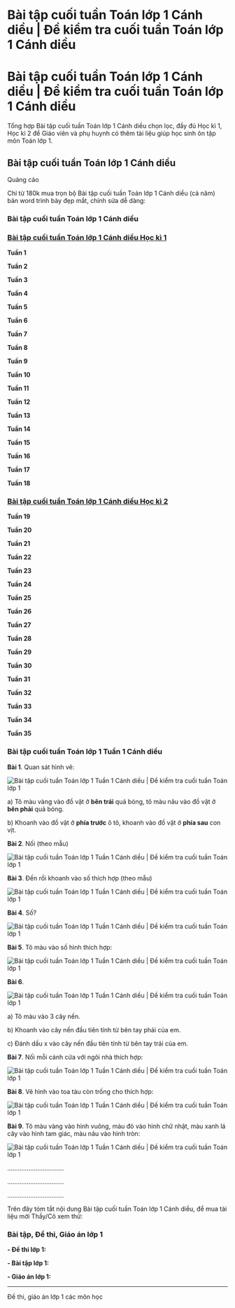 # Bài tập cuối tuần Toán lớp 1 Cánh diều | Đề kiểm tra cuối tuần Toán lớp 1 Cánh diều

# Bài tập cuối tuần Toán lớp 1 Cánh diều | Đề kiểm tra cuối tuần Toán lớp 1 Cánh diều

Tổng hợp Bài tập cuối tuần Toán lớp 1 Cánh diều chọn lọc, đầy đủ Học kì 1, Học kì 2 để Giáo viên và phụ huynh có thêm tài liệu giúp học sinh ôn tập môn Toán lớp 1.

## Bài tập cuối tuần Toán lớp 1 Cánh diều

Quảng cáo

Chỉ từ 180k mua trọn bộ Bài tập cuối tuần Toán lớp 1 Cánh diều (cả năm) bản word trình bày đẹp mắt, chỉnh sửa dễ dàng:

### Bài tập cuối tuần Toán lớp 1 Cánh diều

### [**Bài tập cuối tuần Toán lớp 1 Cánh diều Học kì 1**](https://www.vietjack.com/bai-tap-cuoi-tuan-lop-1/bai-tap-cuoi-tuan-toan-lop-1-hoc-ki-1-cd.jsp)

**Tuần 1**

**Tuần 2**

**Tuần 3**

**Tuần 4**

**Tuần 5**

**Tuần 6**

**Tuần 7**

**Tuần 8**

**Tuần 9**

**Tuần 10**

**Tuần 11**

**Tuần 12**

**Tuần 13**

**Tuần 14**

**Tuần 15**

**Tuần 16**

**Tuần 17**

**Tuần 18**

### [**Bài tập cuối tuần Toán lớp 1 Cánh diều Học kì 2**](https://www.vietjack.com/bai-tap-cuoi-tuan-lop-1/bai-tap-cuoi-tuan-toan-lop-1-hoc-ki-2-cd.jsp)

**Tuần 19**

**Tuần 20**

**Tuần 21**

**Tuần 22**

**Tuần 23**

**Tuần 24**

**Tuần 25**

**Tuần 26**

**Tuần 27**

**Tuần 28**

**Tuần 29**

**Tuần 30**

**Tuần 31**

**Tuần 32**

**Tuần 33**

**Tuần 34**

**Tuần 35**

### Bài tập cuối tuần Toán lớp 1 Tuần 1 Cánh diều

**Bài 1**. Quan sát hình vẽ:

![Bài tập cuối tuần Toán lớp 1 Tuần 1 Cánh diều | Đề kiểm tra cuối tuần Toán lớp 1](https://www.vietjack.com/bai-tap-cuoi-tuan-lop-1/images/athay-bai-tap-cuoi-tuan-toan-lop-1-tuan-1-cd-208142.PNG)

a) Tô màu vàng vào đồ vật ở **bên trái** quả bóng, tô màu nâu vào đồ vật ở **bên phải** quả bóng.

b) Khoanh vào đồ vật ở **phía trước** ô tô, khoanh vào đồ vật ở **phía sau** con vịt.

**Bài 2**. Nối (theo mẫu)

![Bài tập cuối tuần Toán lớp 1 Tuần 1 Cánh diều | Đề kiểm tra cuối tuần Toán lớp 1](https://www.vietjack.com/bai-tap-cuoi-tuan-lop-1/images/bai-tap-cuoi-tuan-toan-lop-1-tuan-1-cd-2.PNG)

**Bài 3**. Đến rồi khoanh vào số thích hợp (theo mẫu)

![Bài tập cuối tuần Toán lớp 1 Tuần 1 Cánh diều | Đề kiểm tra cuối tuần Toán lớp 1](https://www.vietjack.com/bai-tap-cuoi-tuan-lop-1/images/bai-tap-cuoi-tuan-toan-lop-1-tuan-1-cd-3.PNG)

**Bài 4**. Số?

![Bài tập cuối tuần Toán lớp 1 Tuần 1 Cánh diều | Đề kiểm tra cuối tuần Toán lớp 1](https://www.vietjack.com/bai-tap-cuoi-tuan-lop-1/images/bai-tap-cuoi-tuan-toan-lop-1-tuan-1-cd-4.PNG)

**Bài 5**. Tô màu vào số hình thích hợp:

![Bài tập cuối tuần Toán lớp 1 Tuần 1 Cánh diều | Đề kiểm tra cuối tuần Toán lớp 1](https://www.vietjack.com/bai-tap-cuoi-tuan-lop-1/images/bai-tap-cuoi-tuan-toan-lop-1-tuan-1-cd-5.PNG)

**Bài 6**. 

![Bài tập cuối tuần Toán lớp 1 Tuần 1 Cánh diều | Đề kiểm tra cuối tuần Toán lớp 1](https://www.vietjack.com/bai-tap-cuoi-tuan-lop-1/images/bai-tap-cuoi-tuan-toan-lop-1-tuan-1-cd-6.PNG)

a) Tô màu vào 3 cây nến.

b) Khoanh vào cây nến đầu tiên tính từ bên tay phải của em.

c) Đánh dấu x vào cây nến đầu tiên tính từ bên tay trái của em.

**Bài 7**. Nối mỗi cánh cửa với ngôi nhà thích hợp:

![Bài tập cuối tuần Toán lớp 1 Tuần 1 Cánh diều | Đề kiểm tra cuối tuần Toán lớp 1](https://www.vietjack.com/bai-tap-cuoi-tuan-lop-1/images/bai-tap-cuoi-tuan-toan-lop-1-tuan-1-cd-7.PNG)

**Bài 8**. Vẽ hình vào toa tàu còn trống cho thích hợp:

![Bài tập cuối tuần Toán lớp 1 Tuần 1 Cánh diều | Đề kiểm tra cuối tuần Toán lớp 1](https://www.vietjack.com/bai-tap-cuoi-tuan-lop-1/images/bai-tap-cuoi-tuan-toan-lop-1-tuan-1-cd-8.PNG)

**Bài 9**. Tô màu vàng vào hình vuông, màu đỏ vào hình chữ nhật, màu xanh lá cây vào hình tam giác, màu nâu vào hình tròn:

![Bài tập cuối tuần Toán lớp 1 Tuần 1 Cánh diều | Đề kiểm tra cuối tuần Toán lớp 1](https://www.vietjack.com/bai-tap-cuoi-tuan-lop-1/images/bai-tap-cuoi-tuan-toan-lop-1-tuan-1-cd-9.PNG)

................................

................................

................................

Trên đây tóm tắt nội dung Bài tập cuối tuần Toán lớp 1 Cánh diều, để mua tài liệu mời Thầy/Cô xem thử:

### Bài tập, Đề thi, Giáo án lớp 1

**\- Đề thi lớp 1:**

**\- Bài tập lớp 1:**

**\- Giáo án lớp 1:**

* * *

Đề thi, giáo án lớp 1 các môn học
